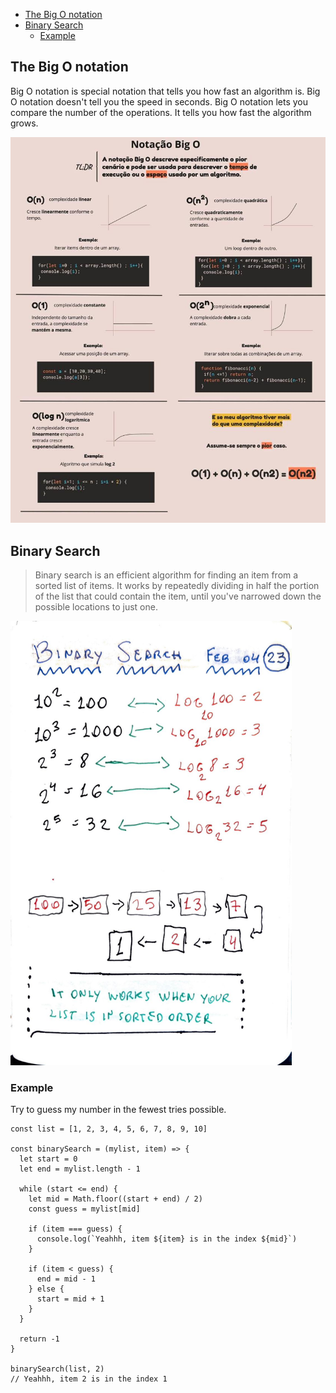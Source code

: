 - [The Big O notation](#the-big-o-notation)
- [Binary Search](#binary-search)
  - [Example](#example)

## The Big O notation

Big O notation is special notation that tells you how fast an algorithm is. Big O notation doesn't tell you the speed in seconds. Big O notation lets you compare the number of the operations. It tells you how fast the algorithm grows.

![Big O notation](./images/big-o-notation.jpeg)

## Binary Search

> Binary search is an efficient algorithm for finding an item from a sorted list of items. It works by repeatedly dividing in half the portion of the list that could contain the item, until you've narrowed down the possible locations to just one.

<img src="./images/binary-search.jpeg" width="450"/>

### Example

Try to guess my number in the fewest tries possible.

```JS
const list = [1, 2, 3, 4, 5, 6, 7, 8, 9, 10]

const binarySearch = (mylist, item) => {
  let start = 0
  let end = mylist.length - 1

  while (start <= end) {
    let mid = Math.floor((start + end) / 2)
    const guess = mylist[mid]

    if (item === guess) {
      console.log(`Yeahhh, item ${item} is in the index ${mid}`)
    }

    if (item < guess) {
      end = mid - 1
    } else {
      start = mid + 1
    }
  }

  return -1
}

binarySearch(list, 2)
// Yeahhh, item 2 is in the index 1
```
